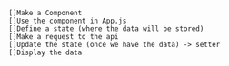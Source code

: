     []Make a Component
    []Use the component in App.js
    []Define a state (where the data will be stored)
    []Make a request to the api
    []Update the state (once we have the data) -> setter
    []Display the data
